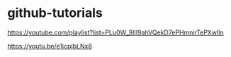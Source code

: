 # github-tutorials
https://youtube.com/playlist?list=PLu0W_9lII9ahVQekD7ePHmnirTePXwIln

https://youtu.be/e1icpIbLNx8
